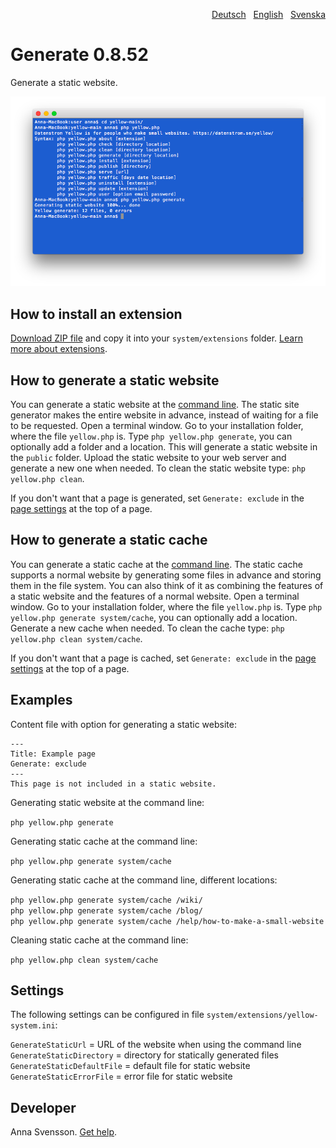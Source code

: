 <p align="right"><a href="README-de.md">Deutsch</a> &nbsp; <a href="README.md">English</a> &nbsp; <a href="README-sv.md">Svenska</a></p>

# Generate 0.8.52

Generate a static website.

<p align="center"><img src="generate-screenshot.png?raw=true" alt="Screenshot"></p>

## How to install an extension

[Download ZIP file](https://github.com/annaesvensson/yellow-generate/archive/refs/heads/main.zip) and copy it into your `system/extensions` folder. [Learn more about extensions](https://github.com/annaesvensson/yellow-update).

## How to generate a static website

You can generate a static website at the [command line](https://github.com/annaesvensson/yellow-core). The static site generator makes the entire website in advance, instead of waiting for a file to be requested. Open a terminal window. Go to your installation folder, where the file `yellow.php` is. Type `php yellow.php generate`, you can optionally add a folder and a location. This will generate a static website in the `public` folder. Upload the static website to your web server and generate a new one when needed. To clean the static website type: `php yellow.php clean`.

If you don't want that a page is generated, set `Generate: exclude` in the [page settings](https://github.com/annaesvensson/yellow-core#settings-page) at the top of a page.

## How to generate a static cache

You can generate a static cache at the [command line](https://github.com/annaesvensson/yellow-core). The static cache supports a normal website by generating some files in advance and storing them in the file system. You can also think of it as combining the features of a static website and the features of a normal website. Open a terminal window. Go to your installation folder, where the file `yellow.php` is. Type `php yellow.php generate system/cache`, you can optionally add a location. Generate a new cache when needed. To clean the cache type: `php yellow.php clean system/cache`.

If you don't want that a page is cached, set `Generate: exclude` in the [page settings](https://github.com/annaesvensson/yellow-core#settings-page) at the top of a page.

## Examples

Content file with option for generating a static website:

    ---
    Title: Example page
    Generate: exclude
    ---
    This page is not included in a static website.

Generating static website at the command line:

`php yellow.php generate`  

Generating static cache at the command line:

`php yellow.php generate system/cache`  

Generating static cache at the command line, different locations:

`php yellow.php generate system/cache /wiki/`  
`php yellow.php generate system/cache /blog/`  
`php yellow.php generate system/cache /help/how-to-make-a-small-website`  

Cleaning static cache at the command line:

`php yellow.php clean system/cache`  

## Settings

The following settings can be configured in file `system/extensions/yellow-system.ini`:

`GenerateStaticUrl` = URL of the website when using the command line  
`GenerateStaticDirectory` = directory for statically generated files  
`GenerateStaticDefaultFile` = default file for static website  
`GenerateStaticErrorFile` = error file for static website  

## Developer

Anna Svensson. [Get help](https://datenstrom.se/yellow/help/).
